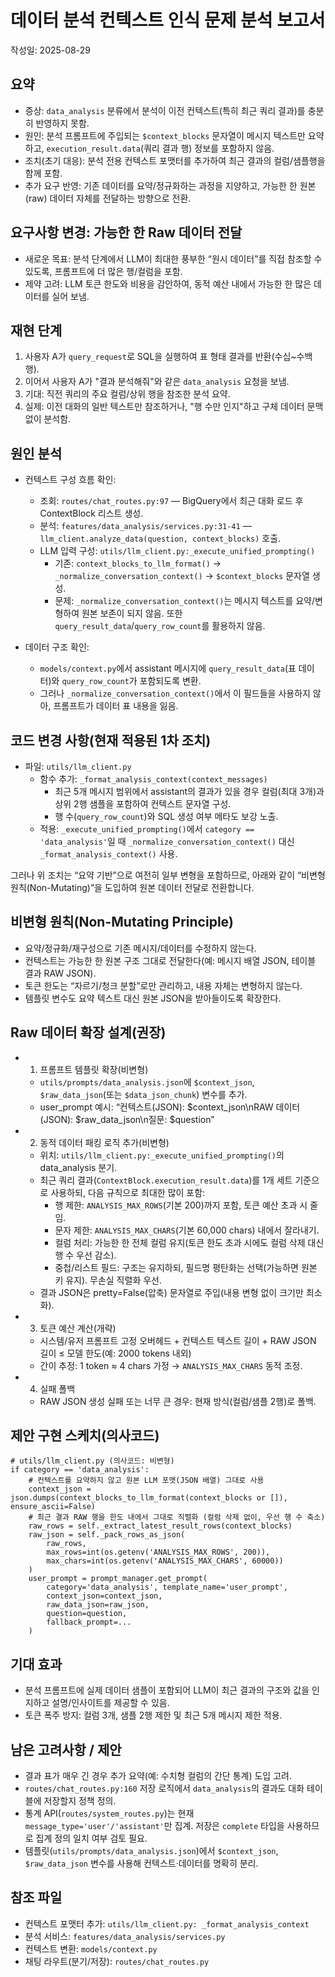 # 데이터 분석 컨텍스트 인식 문제 분석 보고서

작성일: 2025-08-29

## 요약

- 증상: `data_analysis` 분류에서 분석이 이전 컨텍스트(특히 최근 쿼리 결과)를 충분히 반영하지 못함.
- 원인: 분석 프롬프트에 주입되는 `$context_blocks` 문자열이 메시지 텍스트만 요약하고, `execution_result.data`(쿼리 결과 행) 정보를 포함하지 않음.
- 조치(초기 대응): 분석 전용 컨텍스트 포맷터를 추가하여 최근 결과의 컬럼/샘플행을 함께 포함.
- 추가 요구 반영: 기존 데이터를 요약/정규화하는 과정을 지양하고, 가능한 한 원본(raw) 데이터 자체를 전달하는 방향으로 전환.

## 요구사항 변경: 가능한 한 Raw 데이터 전달

- 새로운 목표: 분석 단계에서 LLM이 최대한 풍부한 “원시 데이터”를 직접 참조할 수 있도록, 프롬프트에 더 많은 행/컬럼을 포함.
- 제약 고려: LLM 토큰 한도와 비용을 감안하여, 동적 예산 내에서 가능한 한 많은 데이터를 실어 보냄.

## 재현 단계

1. 사용자 A가 `query_request`로 SQL을 실행하여 표 형태 결과를 반환(수십~수백 행).
2. 이어서 사용자 A가 "결과 분석해줘"와 같은 `data_analysis` 요청을 보냄.
3. 기대: 직전 쿼리의 주요 컬럼/상위 행을 참조한 분석 요약.
4. 실제: 이전 대화의 일반 텍스트만 참조하거나, "행 수만 인지"하고 구체 데이터 문맥 없이 분석함.

## 원인 분석

- 컨텍스트 구성 흐름 확인:
  - 조회: `routes/chat_routes.py:97` — BigQuery에서 최근 대화 로드 후 ContextBlock 리스트 생성.
  - 분석: `features/data_analysis/services.py:31-41` — `llm_client.analyze_data(question, context_blocks)` 호출.
  - LLM 입력 구성: `utils/llm_client.py:_execute_unified_prompting()`
    - 기존: `context_blocks_to_llm_format()` → `_normalize_conversation_context()` → `$context_blocks` 문자열 생성.
    - 문제: `_normalize_conversation_context()`는 메시지 텍스트를 요약/변형하여 원본 보존이 되지 않음. 또한 `query_result_data`/`query_row_count`를 활용하지 않음.

- 데이터 구조 확인:
  - `models/context.py`에서 assistant 메시지에 `query_result_data`(표 데이터)와 `query_row_count`가 포함되도록 변환.
  - 그러나 `_normalize_conversation_context()`에서 이 필드들을 사용하지 않아, 프롬프트가 데이터 표 내용을 잃음.

## 코드 변경 사항(현재 적용된 1차 조치)

- 파일: `utils/llm_client.py`
  - 함수 추가: `_format_analysis_context(context_messages)`
    - 최근 5개 메시지 범위에서 assistant의 결과가 있을 경우 컬럼(최대 3개)과 상위 2행 샘플을 포함하여 컨텍스트 문자열 구성.
    - 행 수(`query_row_count`)와 SQL 생성 여부 메타도 보강 노출.
  - 적용: `_execute_unified_prompting()`에서 `category == 'data_analysis'`일 때 `_normalize_conversation_context()` 대신 `_format_analysis_context()` 사용.

그러나 위 조치는 “요약 기반”으로 여전히 일부 변형을 포함하므로, 아래와 같이 “비변형 원칙(Non-Mutating)”을 도입하여 원본 데이터 전달로 전환합니다.

## 비변형 원칙(Non-Mutating Principle)

- 요약/정규화/재구성으로 기존 메시지/데이터를 수정하지 않는다.
- 컨텍스트는 가능한 한 원본 구조 그대로 전달한다(예: 메시지 배열 JSON, 테이블 결과 RAW JSON).
- 토큰 한도는 “자르기/청크 분할”로만 관리하고, 내용 자체는 변형하지 않는다.
- 템플릿 변수도 요약 텍스트 대신 원본 JSON을 받아들이도록 확장한다.

## Raw 데이터 확장 설계(권장)

- 1) 프롬프트 템플릿 확장(비변형)
  - `utils/prompts/data_analysis.json`에 `$context_json`, `$raw_data_json`(또는 `$data_json_chunk`) 변수를 추가.
  - user_prompt 예시: “컨텍스트(JSON): $context_json\nRAW 데이터(JSON): $raw_data_json\n질문: $question”

- 2) 동적 데이터 패킹 로직 추가(비변형)
  - 위치: `utils/llm_client.py:_execute_unified_prompting()`의 data_analysis 분기.
  - 최근 쿼리 결과(`ContextBlock.execution_result.data`)를 1개 세트 기준으로 사용하되, 다음 규칙으로 최대한 많이 포함:
    - 행 제한: `ANALYSIS_MAX_ROWS`(기본 200)까지 포함, 토큰 예산 초과 시 줄임.
    - 문자 제한: `ANALYSIS_MAX_CHARS`(기본 60,000 chars) 내에서 잘라내기.
    - 컬럼 처리: 가능한 한 전체 컬럼 유지(토큰 한도 초과 시에도 컬럼 삭제 대신 행 수 우선 감소).
    - 중첩/리스트 필드: 구조는 유지하되, 필드명 평탄화는 선택(가능하면 원본 키 유지). 무손실 직렬화 우선.
  - 결과 JSON은 pretty=False(압축) 문자열로 주입(내용 변형 없이 크기만 최소화).

- 3) 토큰 예산 계산(개략)
  - 시스템/유저 프롬프트 고정 오버헤드 + 컨텍스트 텍스트 길이 + RAW JSON 길이 ≤ 모델 한도(예: 2000 tokens 내외)
  - 간이 추정: 1 token ≈ 4 chars 가정 → `ANALYSIS_MAX_CHARS` 동적 조정.

- 4) 실패 폴백
  - RAW JSON 생성 실패 또는 너무 큰 경우: 현재 방식(컬럼/샘플 2행)로 폴백.

## 제안 구현 스케치(의사코드)

```
# utils/llm_client.py (의사코드: 비변형)
if category == 'data_analysis':
    # 컨텍스트를 요약하지 않고 원본 LLM 포맷(JSON 배열) 그대로 사용
    context_json = json.dumps(context_blocks_to_llm_format(context_blocks or []), ensure_ascii=False)
    # 최근 결과 RAW 행을 한도 내에서 그대로 직렬화 (컬럼 삭제 없이, 우선 행 수 축소)
    raw_rows = self._extract_latest_result_rows(context_blocks)
    raw_json = self._pack_rows_as_json(
        raw_rows,
        max_rows=int(os.getenv('ANALYSIS_MAX_ROWS', 200)),
        max_chars=int(os.getenv('ANALYSIS_MAX_CHARS', 60000))
    )
    user_prompt = prompt_manager.get_prompt(
        category='data_analysis', template_name='user_prompt',
        context_json=context_json,
        raw_data_json=raw_json,
        question=question,
        fallback_prompt=...
    )
```

## 기대 효과

- 분석 프롬프트에 실제 데이터 샘플이 포함되어 LLM이 최근 결과의 구조와 값을 인지하고 설명/인사이트를 제공할 수 있음.
- 토큰 폭주 방지: 컬럼 3개, 샘플 2행 제한 및 최근 5개 메시지 제한 적용.

## 남은 고려사항 / 제안

- 결과 표가 매우 긴 경우 추가 요약(예: 수치형 컬럼의 간단 통계) 도입 고려.
- `routes/chat_routes.py:160` 저장 로직에서 `data_analysis`의 결과도 대화 테이블에 저장할지 정책 정의.
- 통계 API(`routes/system_routes.py`)는 현재 `message_type='user'/'assistant'`만 집계. 저장은 `complete` 타입을 사용하므로 집계 정의 일치 여부 검토 필요.
- 템플릿(`utils/prompts/data_analysis.json`)에서 `$context_json`, `$raw_data_json` 변수를 사용해 컨텍스트·데이터를 명확히 분리.

## 참조 파일

- 컨텍스트 포맷터 추가: `utils/llm_client.py: _format_analysis_context`
- 분석 서비스: `features/data_analysis/services.py`
- 컨텍스트 변환: `models/context.py`
- 채팅 라우트(분기/저장): `routes/chat_routes.py`
